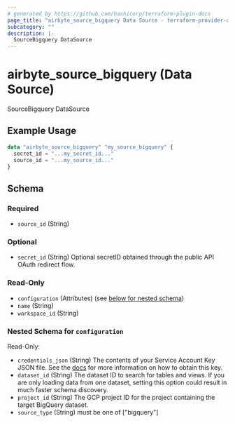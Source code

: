 ```yaml
---
# generated by https://github.com/hashicorp/terraform-plugin-docs
page_title: "airbyte_source_bigquery Data Source - terraform-provider-airbyte"
subcategory: ""
description: |-
  SourceBigquery DataSource
---
```


# airbyte_source_bigquery (Data Source)

SourceBigquery DataSource

## Example Usage

```terraform
data "airbyte_source_bigquery" "my_source_bigquery" {
  secret_id = "...my_secret_id..."
  source_id = "...my_source_id..."
}
```

<!-- schema generated by tfplugindocs -->
## Schema

### Required

- `source_id` (String)

### Optional

- `secret_id` (String) Optional secretID obtained through the public API OAuth redirect flow.

### Read-Only

- `configuration` (Attributes) (see [below for nested schema](#nestedatt--configuration))
- `name` (String)
- `workspace_id` (String)

<a id="nestedatt--configuration"></a>
### Nested Schema for `configuration`

Read-Only:

- `credentials_json` (String) The contents of your Service Account Key JSON file. See the <a href="https://docs.airbyte.com/integrations/sources/bigquery#setup-the-bigquery-source-in-airbyte">docs</a> for more information on how to obtain this key.
- `dataset_id` (String) The dataset ID to search for tables and views. If you are only loading data from one dataset, setting this option could result in much faster schema discovery.
- `project_id` (String) The GCP project ID for the project containing the target BigQuery dataset.
- `source_type` (String) must be one of ["bigquery"]


